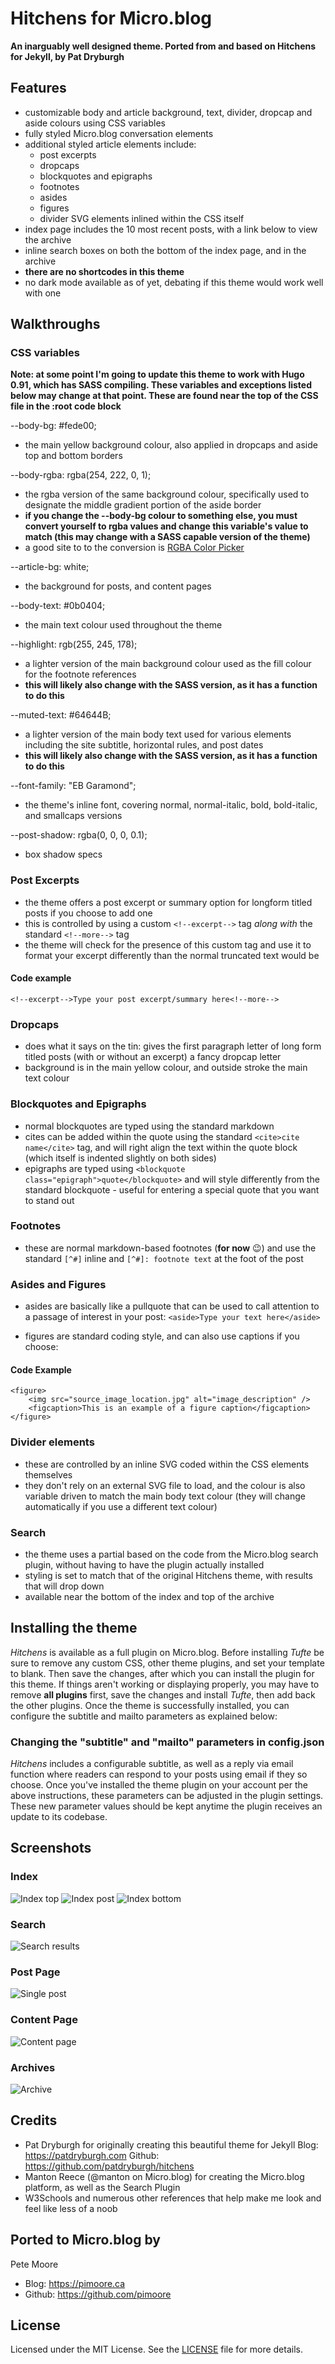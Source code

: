 # Hitchens for Micro.blog

**An inarguably well designed theme.  Ported from and based on Hitchens for Jekyll, by Pat Dryburgh**  

## Features

* customizable body and article background, text, divider, dropcap and aside colours using CSS variables
* fully styled Micro.blog conversation elements
* additional styled article elements include:
	* post excerpts
	* dropcaps
	* blockquotes and epigraphs
	* footnotes
	* asides
	* figures
	* divider SVG elements inlined within the CSS itself
* index page includes the 10 most recent posts, with a link below to view the archive
* inline search boxes on both the bottom of the index page, and in the archive
* **there are no shortcodes in this theme**
* no dark mode available as of yet, debating if this theme would work well with one
	
## Walkthroughs

### CSS variables

**Note: at some point I'm going to update this theme to work with Hugo 0.91, which has SASS compiling. These variables and exceptions listed below may change at that point.  These are found near the top of the CSS file in the :root code block**

--body-bg: #fede00;
* the main yellow background colour, also applied in dropcaps and aside top and bottom borders
	
--body-rgba: rgba(254, 222, 0, 1);
* the rgba version of the same background colour, specifically used to designate the middle gradient portion of the aside border
* **if you change the --body-bg colour to something else, you must convert yourself to rgba values and change this variable's value to match (this may change with a SASS capable version of the theme)**
* a good site to to the conversion is [RGBA Color Picker](https://rgbacolorpicker.com/hex-to-rgba)
		
--article-bg: white;
* the background for posts, and content pages
		
--body-text: #0b0404;
* the main text colour used throughout the theme
		
--highlight: rgb(255, 245, 178);
* a lighter version of the main background colour used as the fill colour for the footnote references
* **this will likely also change with the SASS version, as it has a function to do this**
		
--muted-text: #64644B;
* a lighter version of the main body text used for various elements including the site subtitle, horizontal rules, and post dates
* **this will likely also change with the SASS version, as it has a function to do this**

--font-family: "EB Garamond";
* the theme's inline font, covering normal, normal-italic, bold, bold-italic, and smallcaps versions

--post-shadow: rgba(0, 0, 0, 0.1);
* box shadow specs
	
### Post Excerpts

* the theme offers a post excerpt or summary option for longform titled posts if you choose to add one
* this is controlled by using a custom ```<!--excerpt-->``` tag *along with* the standard ```<!--more-->``` tag
* the theme will check for the presence of this custom tag and use it to format your excerpt differently than the normal truncated text would be

#### Code example

```<!--excerpt-->Type your post excerpt/summary here<!--more-->```

### Dropcaps

* does what it says on the tin: gives the first paragraph letter of long form titled posts (with or without an excerpt) a fancy dropcap letter
* background is in the main yellow colour, and outside stroke the main text colour

### Blockquotes and Epigraphs

* normal blockquotes are typed using the standard markdown
* cites can be added within the quote using the standard ```<cite>cite name</cite>``` tag, and will right align the text within the quote block (which itself is indented slightly on both sides)
* epigraphs are typed using ```<blockquote class="epigraph">quote</blockquote>``` and will style differently from the standard blockquote - useful for entering a special quote that you want to stand out

### Footnotes

* these are normal markdown-based footnotes (**for now** 😉) and use the standard ```[^#]``` inline and ```[^#]: footnote text``` at the foot of the post

### Asides and Figures

* asides are basically like a pullquote that can be used to call attention to a passage of interest in your post:
	```<aside>Type your text here</aside>```

* figures are standard coding style, and can also use captions if you choose:

#### Code Example

```
<figure>
	<img src="source_image_location.jpg" alt="image_description" />
	<figcaption>This is an example of a figure caption</figcaption>
</figure>
```
	
### Divider elements

* these are controlled by an inline SVG coded within the CSS elements themselves
* they don't rely on an external SVG file to load, and the colour is also variable driven to match the main body text colour (they will change automatically if you use a different text colour)

### Search

* the theme uses a partial based on the code from the Micro.blog search plugin, without having to have the plugin actually installed
* styling is set to match that of the original Hitchens theme, with results that will drop down
* available near the bottom of the index and top of the archive
	
## Installing the theme
	
_Hitchens_ is available as a full plugin on Micro.blog.  Before installing _Tufte_ be sure to remove any custom CSS, other theme plugins, and set your template to blank.  Then save the changes, after which you can install the plugin for this theme.  If things aren't working or displaying properly, you may have to remove **all plugins** first, save the changes and install _Tufte_, then add back the other plugins.  Once the theme is successfully installed, you can configure the subtitle and mailto parameters as explained below:
	
### Changing the "subtitle" and "mailto" parameters in config.json
	
_Hitchens_ includes a configurable subtitle, as well as a reply via email function where readers can respond to your posts using email if they so choose.  Once you've installed the theme plugin on your account per the above instructions, these parameters can be adjusted in the plugin settings.  These new parameter values should be kept anytime the plugin receives an update to its codebase.
	
## Screenshots

### Index

![Index top](images/index-top.jpeg)
![Index post](images/index-post.jpeg)
![Index bottom](images/index-bottom.jpeg)

### Search

![Search results](images/search.jpeg)

### Post Page

![Single post](images/single-post.jpeg)

### Content Page

![Content page](images/content-page.jpeg)

### Archives

![Archive](images/archive.jpeg)

## Credits

* Pat Dryburgh for originally creating this beautiful theme for Jekyll
	Blog: https://patdryburgh.com
	Github: https://github.com/patdryburgh/hitchens
* Manton Reece (@manton on Micro.blog) for creating the Micro.blog platform, as well as the Search Plugin
* W3Schools and numerous other references that help make me look and feel like less of a noob

## Ported to Micro.blog by

Pete Moore

* Blog: https://pimoore.ca
* Github: https://github.com/pimoore

## License

Licensed under the MIT License. See the [LICENSE](https://github.com/pimoore/theme-tufte/blob/main/LICENSE.md) file for more details.

